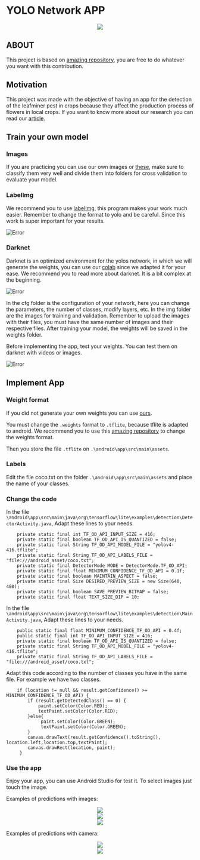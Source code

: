 # YOLO Network APP

<div align="center"><img src="/elementsReadme/galería.jpg" />
</div>

## ABOUT

This project is based on [amazing repository](https://github.com/hunglc007/tensorflow-yolov4-tflite), you are free to do whatever you want with this contribution.


## Motivation

This project was made with the objective of having an app for the detection of the leafminer pest in crops because they affect the production process of flowers in local crops. If you want to know more about our research you can read our [article](https://1drv.ms/w/s!Annl8YEBlnE9kjkFXi6z1y93YP0R?e=tnHJ9X).

## Train your own model

### Images

If you are practicing you can use our own images or [these](https://drive.google.com/drive/folders/1dng7Noc7oc_QV6boHpCA7SphSLmayY0u?usp=sharing), make sure to classify them very well and divide them into folders for cross validation to evaluate your model.

### LabelImg

We recommend you to use  [labelImg](https://github.com/tzutalin/labelImg), this program makes your work much easier. Remember to change the format to yolo and be careful. Since this work is super important for your results.

![Error](/elementsReadme/labelImg.PNG?raw=true "LabelImg")

### Darknet 

Darknet is an optimized environment for the yolos network, in which we will generate the weights, you can use our [colab](https://colab.research.google.com/drive/1JQdI5WgmGbz4KBlbcwkUG9Q2fMStuuW1?usp=sharing) since we adapted it for your ease. We recommend you to read more about darknet. It is a bit complex at the beginning.

![Error](/elementsReadme/Darknet.PNG?raw=true "Darknet")

In the cfg folder is the configuration of your network, here you can change the parameters, the number of classes, modify layers, etc. In the img folder are the images for training and validation. Remember to upload the images with their files, you must have the same number of images and their respective files. After training your model, the weights will be saved in the weights folder.

Before implementing the app, test your weights. You can test them on darknet with videos or images.

![Error](/elementsReadme/res3.gif?raw=true "Darknet")

## Implement App

### Weight format

If you did not generate your own weights you can use [ours](https://drive.google.com/file/d/1IKWV8lDPZaY-JPTZpxOWijrwlQ4MwUDe/view?usp=sharing).

You must change the  `.weights` format to `.tflite`, because tflite is adapted to android. We recommend you to use this [amazing repository](https://github.com/hunglc007/tensorflow-yolov4-tflite)  to change the weights format.

Then you store the file `.tflite` on `.\android\app\src\main\assets`.

### Labels

Edit the file coco.txt on the folder `.\android\app\src\main\assets` and place the name of your classes.

### Change the code

In the file `\android\app\src\main\java\org\tensorflow\lite\examples\detection\DetectorActivity.java`, Adapt these lines to your needs.

```
    private static final int TF_OD_API_INPUT_SIZE = 416;
    private static final boolean TF_OD_API_IS_QUANTIZED = false;
    private static final String TF_OD_API_MODEL_FILE = "yolov4-416.tflite";
    private static final String TF_OD_API_LABELS_FILE = "file:///android_asset/coco.txt";
    private static final DetectorMode MODE = DetectorMode.TF_OD_API;
    private static final float MINIMUM_CONFIDENCE_TF_OD_API = 0.1f;
    private static final boolean MAINTAIN_ASPECT = false;
    private static final Size DESIRED_PREVIEW_SIZE = new Size(640, 480);
    private static final boolean SAVE_PREVIEW_BITMAP = false;
    private static final float TEXT_SIZE_DIP = 10;
```

In the file `\android\app\src\main\java\org\tensorflow\lite\examples\detection\MainActivity.java`, Adapt these lines to your needs.

```
    public static final float MINIMUM_CONFIDENCE_TF_OD_API = 0.4f;
    public static final int TF_OD_API_INPUT_SIZE = 416;
    private static final boolean TF_OD_API_IS_QUANTIZED = false;
    private static final String TF_OD_API_MODEL_FILE = "yolov4-416.tflite";
    private static final String TF_OD_API_LABELS_FILE = "file:///android_asset/coco.txt";
```

Adapt this code according to the number of classes you have in the same file. For example we have two classes.

```
    if (location != null && result.getConfidence() >= MINIMUM_CONFIDENCE_TF_OD_API) {
        if (result.getDetectedClass() == 0) {
            paint.setColor(Color.RED);
            textPaint.setColor(Color.RED);
        }else{
             paint.setColor(Color.GREEN);
             textPaint.setColor(Color.GREEN);
        }
        canvas.drawText(result.getConfidence().toString(), location.left,location.top,textPaint);
        canvas.drawRect(location, paint);
     }
```

### Use the app

Enjoy your app, you can use Android Studio for test it. To select images just touch the image.

Examples of predictions with images:

<div align="center"><img src="/elementsReadme/huevo.jpg" />
</div>

<div align="center"><img src="/elementsReadme/larva.jpg" />
</div>

<div align="center"><img src="/elementsReadme/larva2.jpg" />
</div>

Examples of predictions with camera:

<div align="center"><img src="/elementsReadme/videoLarva.jpg" />
</div>

<div align="center"><img src="/elementsReadme/VideoLarva2.jpg" />
</div>
